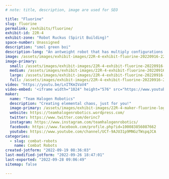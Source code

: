 ```yaml
---
# note: title, description, image are used for SEO

title: "Fluorine"
slug: fluorine
permalink: /exhibits/fluorine/
exhibit-id: 22R-4
exhibit-zone: "Robot Ruckus (Spirit Building)"
space-number: Unassigned
description: "smol green boi"
description-long: "An antweight robot that has multiply configurations to fight against a variety of opponents"
image: /assets/images/exhibit-images/22R-4-exhibit-fluorine-20220916-223757-large.jpg
image-primary: 
  small: /assets/images/exhibit-images/22R-4-exhibit-fluorine-20220916-223757-small.jpg
  medium: /assets/images/exhibit-images/22R-4-exhibit-fluorine-20220916-223757-medium.jpg
  large: /assets/images/exhibit-images/22R-4-exhibit-fluorine-20220916-223757-large.jpg
  full: /assets/images/exhibit-images/22R-4-exhibit-fluorine-20220916-223757-full.jpg
video: "https://youtu.be/LnITKmIVaV4"
video-embed: '<iframe width="1024" height="576" src="https://www.youtube.com/embed/LnITKmIVaV4?feature=oembed" frameborder="0" allow="accelerometer; autoplay; clipboard-write; encrypted-media; gyroscope; picture-in-picture" allowfullscreen title="Miami Supercon Ant Fight 2: Fluorine vs Gumbo"></iframe>'
maker: 
  name: "Team Halogen Robotics"
  description: "Creating elemental chaos, just for you!"
  image-primary: /assets/images/exhibit-images/22R-4-maker-fluorine-logo-medium.PNG
  website: https://teamhalogenrobotics.wordpress.com/
  twitter: https://www.twitter.com/derinc7
  instagram: https://www.instagram.com/teamhalogenrobotics/
  facebook: https://www.facebook.com/profile.php?id=100083856087662
  youtube: https://www.youtube.com/channel/UCf-9AJU31p9MNGzTWspqJCA
categories: 
  - slug: combat-robots
    name: Combat Robots
created-jotform: "2022-09-19 08:36:03"
last-modified-jotform: "2022-09-26 18:47:01"
last-exported: "2022-09-28 09:06:49"
sitemap: false

---
```

